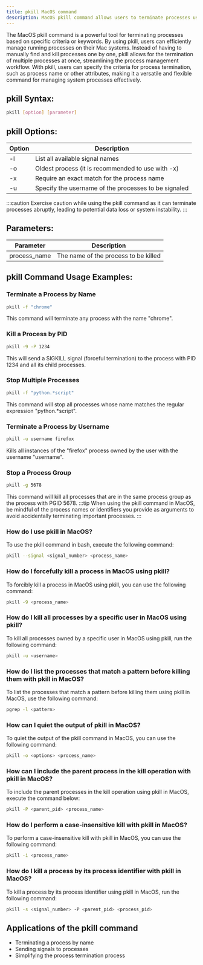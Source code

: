 ```yaml
---
title: pkill MacOS command
description: MacOS pkill command allows users to terminate processes using keywords. Learn how to efficiently manage processes on Mac with pkill.
---
```


The MacOS pkill command is a powerful tool for terminating processes based on specific criteria or keywords. By using pkill, users can efficiently manage running processes on their Mac systems. Instead of having to manually find and kill processes one by one, pkill allows for the termination of multiple processes at once, streamlining the process management workflow. With pkill, users can specify the criteria for process termination, such as process name or other attributes, making it a versatile and flexible command for managing system processes effectively.

## pkill Syntax:
```bash
pkill [option] [parameter]
```

## pkill Options:
| Option | Description                           |
|--------|---------------------------------------|
| -l     | List all available signal names      |
| -o     | Oldest process (it is recommended to use with -x) |
| -x     | Require an exact match for the process name |
| -u     | Specify the username of the processes to be signaled |

:::caution
Exercise caution while using the pkill command as it can terminate processes abruptly, leading to potential data loss or system instability.
:::

## Parameters:
| Parameter      | Description                           |
|----------------|---------------------------------------|
| process_name   | The name of the process to be killed  |

## pkill Command Usage Examples:
### Terminate a Process by Name
```bash
pkill -f "chrome"
```
This command will terminate any process with the name "chrome".

### Kill a Process by PID
```bash
pkill -9 -P 1234
```
This will send a SIGKILL signal (forceful termination) to the process with PID 1234 and all its child processes.

### Stop Multiple Processes
```bash
pkill -f "python.*script"
```
This command will stop all processes whose name matches the regular expression "python.*script".

### Terminate a Process by Username
```bash
pkill -u username firefox
```
Kills all instances of the "firefox" process owned by the user with the username "username".

### Stop a Process Group
```bash
pkill -g 5678
```
This command will kill all processes that are in the same process group as the process with PGID 5678.
:::tip
When using the pkill command in MacOS, be mindful of the process names or identifiers you provide as arguments to avoid accidentally terminating important processes.
:::

### How do I use pkill in MacOS?
To use the pkill command in bash, execute the following command:
```bash
pkill --signal <signal_number> <process_name>
```

### How do I forcefully kill a process in MacOS using pkill?
To forcibly kill a process in MacOS using pkill, you can use the following command:
```bash
pkill -9 <process_name>
```

### How do I kill all processes by a specific user in MacOS using pkill?
To kill all processes owned by a specific user in MacOS using pkill, run the following command:
```bash
pkill -u <username>
```

### How do I list the processes that match a pattern before killing them with pkill in MacOS?
To list the processes that match a pattern before killing them using pkill in MacOS, use the following command:
```bash
pgrep -l <pattern>
```

### How can I quiet the output of pkill in MacOS?
To quiet the output of the pkill command in MacOS, you can use the following command:
```bash
pkill -o <options> <process_name>
```

### How can I include the parent process in the kill operation with pkill in MacOS?
To include the parent processes in the kill operation using pkill in MacOS, execute the command below:
```bash
pkill -P <parent_pid> <process_name>
```

### How do I perform a case-insensitive kill with pkill in MacOS?
To perform a case-insensitive kill with pkill in MacOS, you can use the following command:
```bash
pkill -i <process_name>
```

### How do I kill a process by its process identifier with pkill in MacOS?
To kill a process by its process identifier using pkill in MacOS, run the following command:
```bash
pkill -s <signal_number> -P <parent_pid> <process_pid>
```
## Applications of the pkill command

- Terminating a process by name
- Sending signals to processes
- Simplifying the process termination process